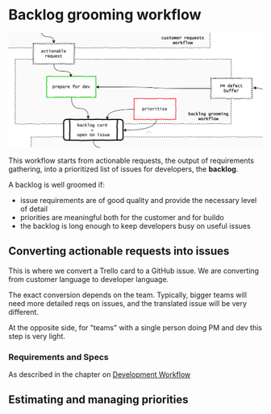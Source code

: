 # Backlog grooming workflow
![](backlog_grooming.png)

This workflow starts from actionable requests, the output of requirements gathering, into a prioritized list of issues for developers, the **backlog**.

A backlog is well groomed if:
- issue requirements are of good quality and provide the necessary level of detail
- priorities are meaningful both for the customer and for buildo
- the backlog is long enough to keep developers busy on useful issues

## Converting actionable requests into issues

This is where we convert a Trello card to a GitHub issue. We are converting from customer language to developer language.

The exact conversion depends on the team. Typically, bigger teams will need more detailed reqs on issues, and the translated issue will be very different.

At the opposite side, for "teams" with a single person doing PM and dev this step is very light.

### Requirements and Specs

As described in the chapter on [Development Workflow](/workflow/README.md)

## Estimating and managing priorities
